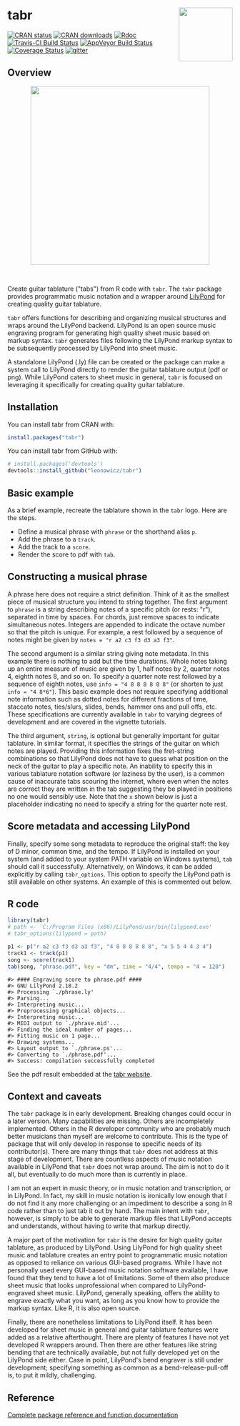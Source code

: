 
<!-- README.md is generated from README.Rmd. Please edit that file -->
tabr <a hef="https://github.com/leonawicz/tabr/blob/master/data-raw/tabr.png?raw=true" _target="blank"><img src="https://github.com/leonawicz/tabr/blob/master/inst/tabr.png?raw=true" style="margin-bottom:5px;" width="120" align="right"></a>
================================================================================================================================================================================================================================================

[![CRAN status](http://www.r-pkg.org/badges/version/tabr)](https://cran.r-project.org/package=tabr) [![CRAN downloads](http://cranlogs.r-pkg.org/badges/grand-total/tabr)](https://cran.r-project.org/package=tabr) [![Rdoc](http://www.rdocumentation.org/badges/version/tabr)](http://www.rdocumentation.org/packages/tabr) [![Travis-CI Build Status](https://travis-ci.org/leonawicz/tabr.svg?branch=master)](https://travis-ci.org/leonawicz/tabr) [![AppVeyor Build Status](https://ci.appveyor.com/api/projects/status/github/leonawicz/tabr?branch=master&svg=true)](https://ci.appveyor.com/project/leonawicz/tabr) [![Coverage Status](https://img.shields.io/codecov/c/github/leonawicz/tabr/master.svg)](https://codecov.io/github/leonawicz/tabr?branch=master) [![gitter](https://img.shields.io/badge/GITTER-join%20chat-green.svg)](https://gitter.im/leonawicz/tabr)

Overview
--------

<p style="text-align:center;">
<img src="https://github.com/leonawicz/tabr/blob/master/data-raw/tabr_logo.png?raw=true" width="400px" align="center">
</p>
<br/>

Create guitar tablature ("tabs") from R code with `tabr`. The `tabr` package provides programmatic music notation and a wrapper around [LilyPond](http://lilypond.org/) for creating quality guitar tablature.

`tabr` offers functions for describing and organizing musical structures and wraps around the LilyPond backend. LilyPond is an open source music engraving program for generating high quality sheet music based on markup syntax. `tabr` generates files following the LilyPond markup syntax to be subsequently processed by LilyPond into sheet music.

A standalone LilyPond (.ly) file can be created or the package can make a system call to LilyPond directly to render the guitar tablature output (pdf or png). While LilyPond caters to sheet music in general, `tabr` is focused on leveraging it specifically for creating quality guitar tablature.

Installation
------------

You can install tabr from CRAN with:

``` r
install.packages("tabr")
```

You can install tabr from GitHub with:

``` r
# install.packages('devtools')
devtools::install_github("leonawicz/tabr")
```

Basic example
-------------

As a brief example, recreate the tablature shown in the `tabr` logo. Here are the steps.

-   Define a musical phrase with `phrase` or the shorthand alias `p`.
-   Add the phrase to a `track`.
-   Add the track to a `score`.
-   Render the score to pdf with `tab`.

Constructing a musical phrase
-----------------------------

A phrase here does not require a strict definition. Think of it as the smallest piece of musical structure you intend to string together. The first argument to `phrase` is a string describing notes of a specific pitch (or rests: "r"), separated in time by spaces. For chords, just remove spaces to indicate simultaneous notes. Integers are appended to indicate the octave number so that the pitch is unique. For example, a rest followed by a sequence of notes might be given by `notes = "r a2 c3 f3 d3 a3 f3"`.

The second argument is a similar string giving note metadata. In this example there is nothing to add but the time durations. Whole notes taking up an entire measure of music are given by 1, half notes by 2, quarter notes 4, eighth notes 8, and so on. To specify a quarter note rest followed by a sequence of eighth notes, use `info = "4 8 8 8 8 8 8"` (or shorten to just `info = "4 8*6"`). This basic example does not require specifying additional note information such as dotted notes for different fractions of time, staccato notes, ties/slurs, slides, bends, hammer ons and pull offs, etc. These specifications are currently available in `tabr` to varying degrees of development and are covered in the vignette tutorials.

The third argument, `string`, is optional but generally important for guitar tablature. In similar format, it specifies the strings of the guitar on which notes are played. Providing this information fixes the fret-string combinations so that LilyPond does not have to guess what position on the neck of the guitar to play a specific note. An inability to specify this in various tablature notation software (or laziness by the user), is a common cause of inaccurate tabs scouring the internet, where even when the notes are correct they are written in the tab suggesting they be played in positions no one would sensibly use. Note that the `x` shown below is just a placeholder indicating no need to specify a string for the quarter note rest.

Score metadata and accessing LilyPond
-------------------------------------

Finally, specify some song metadata to reproduce the original staff: the key of D minor, common time, and the tempo. If LilyPond is installed on your system (and added to your system PATH variable on Windows systems), `tab` should call it successfully. Alternatively, on Windows, it can be added explicitly by calling `tabr_options`. This option to specify the LilyPond path is still available on other systems. An example of this is commented out below.

R code
------

``` r
library(tabr)
# path <- 'C:/Program Files (x86)/LilyPond/usr/bin/lilypond.exe'
# tabr_options(lilypond = path)

p1 <- p("r a2 c3 f3 d3 a3 f3", "4 8 8 8 8 8 8", "x 5 5 4 4 3 4")
track1 <- track(p1)
song <- score(track1)
tab(song, "phrase.pdf", key = "dm", time = "4/4", tempo = "4 = 120")
```

    #> #### Engraving score to phrase.pdf ####
    #> GNU LilyPond 2.18.2
    #> Processing `./phrase.ly'
    #> Parsing...
    #> Interpreting music...
    #> Preprocessing graphical objects...
    #> Interpreting music...
    #> MIDI output to `./phrase.mid'...
    #> Finding the ideal number of pages...
    #> Fitting music on 1 page...
    #> Drawing systems...
    #> Layout output to `./phrase.ps'...
    #> Converting to `./phrase.pdf'...
    #> Success: compilation successfully completed

See the pdf result embedded at the [tabr website](https://leonawicz.github.io/tabr/).

Context and caveats
-------------------

The `tabr` package is in early development. Breaking changes could occur in a later version. Many capabilities are missing. Others are incompletely implemented. Others in the R developer community who are probably much better musicians than myself are welcome to contribute. This is the type of package that will only develop in response to specific needs of its contributor(s). There are many things that `tabr` does not address at this stage of development. There are countless aspects of music notation available in LilyPond that `tabr` does not wrap around. The aim is not to do it all, but eventually to do much more than is currently in place.

I am not an expert in music theory, or in music notation and transcription, or in LilyPond. In fact, my skill in music notation is ironically low enough that I do not find it any more challenging or an impediment to describe a song in R code rather than to just tab it out by hand. The main intent with `tabr`, however, is simply to be able to generate markup files that LilyPond accepts and understands, without having to write that markup directly.

A major part of the motivation for `tabr` is the desire for high quality guitar tablature, as produced by LilyPond. Using LilyPond for high quality sheet music and tablature creates an entry point to programmatic music notation as opposed to reliance on various GUI-based programs. While I have not personally used every GUI-based music notation software available, I have found that they tend to have a lot of limitations. Some of them also produce sheet music that looks unprofessional when compared to LilyPond-engraved sheet music. LilyPond, generally speaking, offers the ability to engrave exactly what you want, as long as you know how to provide the markup syntax. Like R, it is also open source.

Finally, there are nonetheless limitations to LilyPond itself. It has been developed for sheet music in general and guitar tablature features were added as a relative afterthought. There are plenty of features I have not yet developed R wrappers around. Then there are other features like string bending that are technically available, but not fully developed yet on the LilyPond side either. Case in point, LilyPond's bend engraver is still under development; specifying something as common as a bend-release-pull-off is, to put it mildly, challenging.

Reference
---------

[Complete package reference and function documentation](https://leonawicz.github.io/tabr/)
